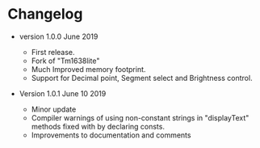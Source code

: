 # Changelog

* version 1.0.0 June 2019
	* First release.
	* Fork of "Tm1638lite" 
	* Much Improved memory footprint.
	* Support for Decimal point, Segment select and Brightness control.

* Version 1.0.1 June 10 2019
	* Minor update
	* Compiler warnings of using non-constant strings in "displayText" methods
	 fixed with by declaring consts. 
	* Improvements to documentation and comments
